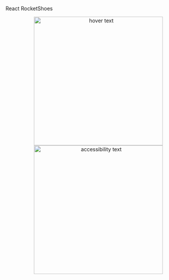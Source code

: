 React RocketShoes

<p align="center">
  <img src="C:\Users\Maykon\Pictures\rocketshoes.jpg" width="350" title="hover text">
  <img src="C:\Users\Maykon\Pictures\rocketshoes.jpg" width="350" alt="accessibility text">
</p>

